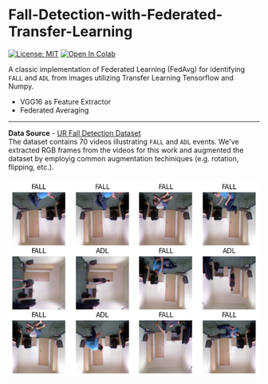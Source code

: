 # Fall-Detection-with-Federated-Transfer-Learning
[![License: MIT](https://img.shields.io/badge/License-MIT-yellow.svg)](https://opensource.org/licenses/MIT) 
<a target="_blank" href="https://colab.research.google.com/github/moshiurtonmoy/Fall-Detection-with-Federated-Transfer-Learning/blob/master/main.ipynb">
  <img src="https://colab.research.google.com/assets/colab-badge.svg" alt="Open In Colab"/>
</a>

A classic implementation of Federated Learning (FedAvg) for identifying `FALL` and `ADL` from images utilizing Transfer Learning Tensorflow and Numpy.
* VGG16 as Feature Extractor
* Federated Averaging
<hr/>

**Data Source** - <a href='http://fenix.ur.edu.pl/~mkepski/ds/uf.html'>UR Fall Detection Dataset</a> <br/>
The dataset contains 70 videos illustrating `FALL` and `ADL` events. We've extracted RGB frames from the videos for this work and augmented the dataset by employig common augmentation techiniques (e.g. rotation, flipping, etc.). <br>
<br/>
![sample_data](https://github.com/moshiurtonmoy/Fall-Detection-with-Federated-Transfer-Learning/blob/master/sample.png)
